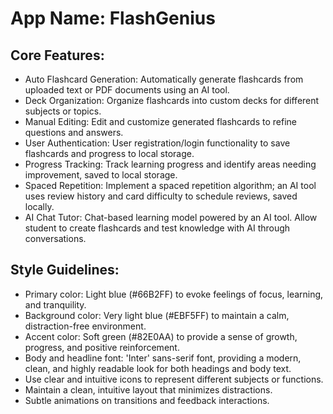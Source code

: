 # **App Name**: FlashGenius

## Core Features:

- Auto Flashcard Generation: Automatically generate flashcards from uploaded text or PDF documents using an AI tool.
- Deck Organization: Organize flashcards into custom decks for different subjects or topics.
- Manual Editing: Edit and customize generated flashcards to refine questions and answers.
- User Authentication: User registration/login functionality to save flashcards and progress to local storage.
- Progress Tracking: Track learning progress and identify areas needing improvement, saved to local storage.
- Spaced Repetition: Implement a spaced repetition algorithm; an AI tool uses review history and card difficulty to schedule reviews, saved locally.
- AI Chat Tutor: Chat-based learning model powered by an AI tool. Allow student to create flashcards and test knowledge with AI through conversations.

## Style Guidelines:

- Primary color: Light blue (#66B2FF) to evoke feelings of focus, learning, and tranquility.
- Background color: Very light blue (#EBF5FF) to maintain a calm, distraction-free environment.
- Accent color: Soft green (#82E0AA) to provide a sense of growth, progress, and positive reinforcement.
- Body and headline font: 'Inter' sans-serif font, providing a modern, clean, and highly readable look for both headings and body text.
- Use clear and intuitive icons to represent different subjects or functions.
- Maintain a clean, intuitive layout that minimizes distractions.
- Subtle animations on transitions and feedback interactions.